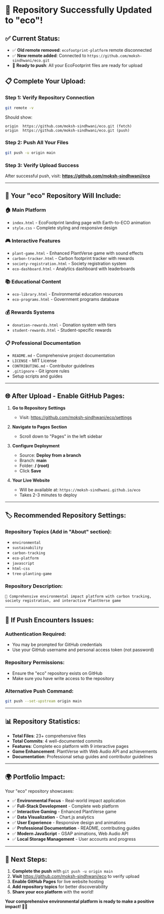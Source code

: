 # 🎉 Repository Successfully Updated to "eco"!

## ✅ **Current Status:**
- ✅ **Old remote removed**: `ecofootprint-platform` remote disconnected
- ✅ **New remote added**: Connected to `https://github.com/moksh-sindhwani/eco.git`
- 🚀 **Ready to push**: All your EcoFootprint files are ready for upload

## 📋 **Complete Your Upload:**

### **Step 1: Verify Repository Connection**
```bash
git remote -v
```
Should show:
```
origin  https://github.com/moksh-sindhwani/eco.git (fetch)
origin  https://github.com/moksh-sindhwani/eco.git (push)
```

### **Step 2: Push All Your Files**
```bash
git push -u origin main
```

### **Step 3: Verify Upload Success**
After successful push, visit: **https://github.com/moksh-sindhwani/eco**

---

## 🌟 **Your "eco" Repository Will Include:**

### 🏠 **Main Platform**
- `index.html` - EcoFootprint landing page with Earth-to-ECO animation
- `style.css` - Complete styling and responsive design

### 🎮 **Interactive Features**
- `plant-game.html` - Enhanced PlantVerse game with sound effects
- `carbon-tracker.html` - Carbon footprint tracker with rewards
- `society-registration.html` - Society registration system
- `eco-dashboard.html` - Analytics dashboard with leaderboards

### 📚 **Educational Content**
- `eco-library.html` - Environmental education resources
- `eco-programs.html` - Government programs database

### 💰 **Rewards Systems**
- `donation-rewards.html` - Donation system with tiers
- `student-rewards.html` - Student-specific rewards

### 📋 **Professional Documentation**
- `README.md` - Comprehensive project documentation
- `LICENSE` - MIT License
- `CONTRIBUTING.md` - Contributor guidelines
- `.gitignore` - Git ignore rules
- Setup scripts and guides

---

## 🌐 **After Upload - Enable GitHub Pages:**

1. **Go to Repository Settings**
   - Visit: https://github.com/moksh-sindhwani/eco/settings

2. **Navigate to Pages Section**
   - Scroll down to "Pages" in the left sidebar

3. **Configure Deployment**
   - Source: **Deploy from a branch**
   - Branch: **main**
   - Folder: **/ (root)**
   - Click **Save**

4. **Your Live Website**
   - Will be available at: `https://moksh-sindhwani.github.io/eco`
   - Takes 2-3 minutes to deploy

---

## 🏷️ **Recommended Repository Settings:**

### **Repository Topics** (Add in "About" section):
- `environmental`
- `sustainability`
- `carbon-tracking`
- `eco-platform`
- `javascript`
- `html-css`
- `tree-planting-game`

### **Repository Description:**
```
🌱 Comprehensive environmental impact platform with carbon tracking, society registration, and interactive PlantVerse game
```

---

## 🎯 **If Push Encounters Issues:**

### **Authentication Required:**
- You may be prompted for GitHub credentials
- Use your GitHub username and personal access token (not password)

### **Repository Permissions:**
- Ensure the "eco" repository exists on GitHub
- Make sure you have write access to the repository

### **Alternative Push Command:**
```bash
git push --set-upstream origin main
```

---

## 📊 **Repository Statistics:**
- **Total Files**: 23+ comprehensive files
- **Total Commits**: 4 well-documented commits
- **Features**: Complete eco platform with 9 interactive pages
- **Game Enhancement**: PlantVerse with Web Audio API and achievements
- **Documentation**: Professional setup guides and contributor guidelines

---

## 🌍 **Portfolio Impact:**

Your "eco" repository showcases:
- ✅ **Environmental Focus** - Real-world impact application
- ✅ **Full-Stack Development** - Complete web platform
- ✅ **Interactive Gaming** - Enhanced PlantVerse game
- ✅ **Data Visualization** - Chart.js analytics
- ✅ **User Experience** - Responsive design and animations
- ✅ **Professional Documentation** - README, contributing guides
- ✅ **Modern JavaScript** - GSAP animations, Web Audio API
- ✅ **Local Storage Management** - User accounts and progress

---

## 🚀 **Next Steps:**
1. **Complete the push** with `git push -u origin main`
2. **Visit** https://github.com/moksh-sindhwani/eco to verify upload
3. **Enable GitHub Pages** for live website hosting
4. **Add repository topics** for better discoverability
5. **Share your eco platform** with the world!

**Your comprehensive environmental platform is ready to make a positive impact! 🌱✨**
